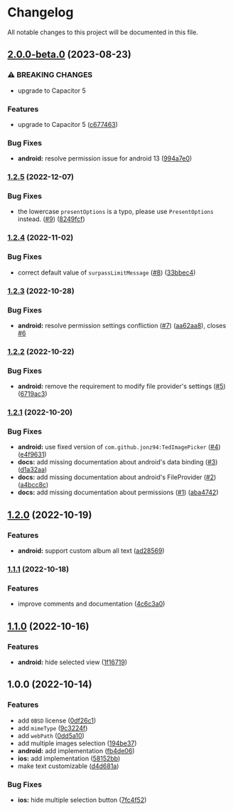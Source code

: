 # Changelog

All notable changes to this project will be documented in this file.

## [2.0.0-beta.0](https://github.com/jonz94/capacitor-image-picker/compare/v1.2.5...v2.0.0-beta.0) (2023-08-23)

### ⚠ BREAKING CHANGES

- upgrade to Capacitor 5

### Features

- upgrade to Capacitor 5 ([c677463](https://github.com/jonz94/capacitor-image-picker/commit/c67746392a7e642036960d440663ad00eb63949f))

### Bug Fixes

- **android:** resolve permission issue for android 13 ([994a7e0](https://github.com/jonz94/capacitor-image-picker/commit/994a7e027efe57a3ba83079533912bde3924a8b3))

### [1.2.5](https://github.com/jonz94/capacitor-image-picker/compare/v1.2.4...v1.2.5) (2022-12-07)

### Bug Fixes

- the lowercase `presentOptions` is a typo, please use `PresentOptions` instead. ([#9](https://github.com/jonz94/capacitor-image-picker/issues/9)) ([8249fcf](https://github.com/jonz94/capacitor-image-picker/commit/8249fcffb17083e2c48b14840b5d717ac4468bb1))

### [1.2.4](https://github.com/jonz94/capacitor-image-picker/compare/v1.2.3...v1.2.4) (2022-11-02)

### Bug Fixes

- correct default value of `surpassLimitMessage` ([#8](https://github.com/jonz94/capacitor-image-picker/issues/8)) ([33bbec4](https://github.com/jonz94/capacitor-image-picker/commit/33bbec40d0fc33f370d97aecf6503717d713830c))

### [1.2.3](https://github.com/jonz94/capacitor-image-picker/compare/v1.2.2...v1.2.3) (2022-10-28)

### Bug Fixes

- **android:** resolve permission settings confliction ([#7](https://github.com/jonz94/capacitor-image-picker/issues/7)) ([aa62aa8](https://github.com/jonz94/capacitor-image-picker/commit/aa62aa88f0de9fc67be1a8a301b432dd8750739b)), closes [#6](https://github.com/jonz94/capacitor-image-picker/issues/6)

### [1.2.2](https://github.com/jonz94/capacitor-image-picker/compare/v1.2.1...v1.2.2) (2022-10-22)

### Bug Fixes

- **android:** remove the requirement to modify file provider's settings ([#5](https://github.com/jonz94/capacitor-image-picker/issues/5)) ([6719ac3](https://github.com/jonz94/capacitor-image-picker/commit/6719ac3db8628c6a9d1c07eef8bb62eb06245901))

### [1.2.1](https://github.com/jonz94/capacitor-image-picker/compare/v1.2.0...v1.2.1) (2022-10-20)

### Bug Fixes

- **android:** use fixed version of `com.github.jonz94:TedImagePicker` ([#4](https://github.com/jonz94/capacitor-image-picker/issues/4)) ([e4f9631](https://github.com/jonz94/capacitor-image-picker/commit/e4f963196efb245515747a68c6c008a093621b34))
- **docs:** add missing documentation about android's data binding ([#3](https://github.com/jonz94/capacitor-image-picker/issues/3)) ([d1a32aa](https://github.com/jonz94/capacitor-image-picker/commit/d1a32aa5039854a7bd3888d30c8e029ebfacd31b))
- **docs:** add missing documentation about android's FileProvider ([#2](https://github.com/jonz94/capacitor-image-picker/issues/2)) ([a4bcc8c](https://github.com/jonz94/capacitor-image-picker/commit/a4bcc8c28b8e91965058956eb97faeb185582ce4))
- **docs:** add missing documentation about permissions ([#1](https://github.com/jonz94/capacitor-image-picker/issues/1)) ([aba4742](https://github.com/jonz94/capacitor-image-picker/commit/aba474294800372e41409028f596cb291e61fea9))

## [1.2.0](https://github.com/jonz94/capacitor-image-picker/compare/v1.1.1...v1.2.0) (2022-10-19)

### Features

- **android:** support custom album all text ([ad28569](https://github.com/jonz94/capacitor-image-picker/commit/ad285696cd73f23e12342552bbbc3d939518a27d))

### [1.1.1](https://github.com/jonz94/capacitor-image-picker/compare/v1.1.0...v1.1.1) (2022-10-18)

### Features

- improve comments and documentation ([4c6c3a0](https://github.com/jonz94/capacitor-image-picker/commit/4c6c3a001b8c3036d4e1be49c512e5ccc34ca12b))

## [1.1.0](https://github.com/jonz94/capacitor-image-picker/compare/v1.0.0...v1.1.0) (2022-10-16)

### Features

- **android:** hide selected view ([1f16719](https://github.com/jonz94/capacitor-image-picker/commit/1f167195fdb7c83ee427a6a3306856b996168c6a))

## 1.0.0 (2022-10-14)

### Features

- add `0BSD` license ([0df26c1](https://github.com/jonz94/capacitor-image-picker/commit/0df26c13f2a1ca9a03d32bcab313b1c80d8fb6f1))
- add `mimeType` ([9c3224f](https://github.com/jonz94/capacitor-image-picker/commit/9c3224f71779fa7789272dfad0d1a80a2c792d95))
- add `webPath` ([0dd5a10](https://github.com/jonz94/capacitor-image-picker/commit/0dd5a102827c66d9f7583a1db5cd1cef63ef1dec))
- add multiple images selection ([194be37](https://github.com/jonz94/capacitor-image-picker/commit/194be37a0df75bfcf0f5db263b59bf130f160727))
- **android:** add implementation ([fb4de06](https://github.com/jonz94/capacitor-image-picker/commit/fb4de069901acbe01abf99437ce3d99cf471df9a))
- **ios:** add implementation ([58152bb](https://github.com/jonz94/capacitor-image-picker/commit/58152bb2be08d481e4d0d1b70c9777928afc818e))
- make text customizable ([d4d681a](https://github.com/jonz94/capacitor-image-picker/commit/d4d681ae8a26fc8e8f28a686a7c98f394af9202e))

### Bug Fixes

- **ios:** hide multiple selection button ([7fc4f52](https://github.com/jonz94/capacitor-image-picker/commit/7fc4f5212236c720bb165a37b46c9944b61efa36))
